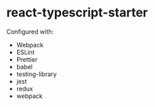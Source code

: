 # react-typescript-starter

Configured with:
- Webpack
- ESLint
- Prettier
- babel
- testing-library
- jest
- redux
- webpack


